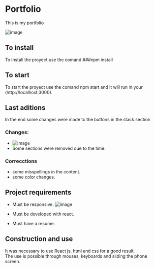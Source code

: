 # Portfolio

This is my portfolio

![image](https://user-images.githubusercontent.com/79488966/162963378-6f804d9b-eb5c-4d84-9954-dd332dbfaf31.png)


## To install

To install the proyect use the comand ###npm install


## To start
 To start the proyect use the comand npm start and it will run in your (http://localhost:3000).



## Last aditions 

In the end some changes were made to the buttons in the stack section

### Changes:

* ![image](https://user-images.githubusercontent.com/79488966/162963799-cf621a9f-0dc9-4c92-b8bd-f67a6107491c.png)
* Some sections were removed due to the time.


### Correcctions

* some misspellings in the content. </br>
* some color changes.

## Project requirements

* Must be responsive.
![image](https://user-images.githubusercontent.com/79488966/162966577-56d6c4eb-8d60-41fb-af8b-f5784fd92771.png)

* Must be developed with react.
* Must have a resume.

## Construction and use

It was necessary to use React js, html and css for a good result. </br>
The use is possible through mouses, keyboards and sliding the phone screen. 

